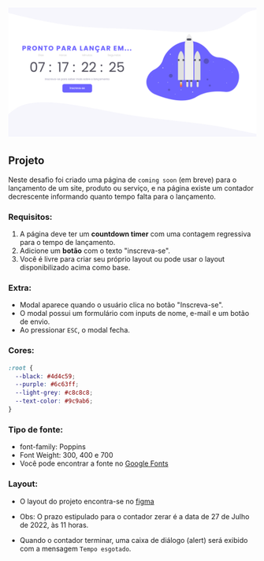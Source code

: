 <h1 align="center">
  <img alt="Capa" title="Capa" src="./assets/images/capa.png" />
</h1>

## Projeto

Neste desafio foi criado uma página de `coming soon` (em breve) para o lançamento de um site, produto ou serviço, e na página existe um contador decrescente informando quanto tempo falta para o lançamento.

### Requisitos:

1. A página deve ter um **countdown timer** com uma contagem regressiva para o tempo de lançamento.
2. Adicione um **botão** com o texto "inscreva-se".
3. Você é livre para criar seu próprio layout ou pode usar o layout disponibilizado acima como base.

### Extra:

- Modal aparece quando o usuário clica no botão "Inscreva-se".
- O modal possui um formulário com inputs de nome, e-mail e um botão de envio.
- Ao pressionar `ESC`, o modal fecha.

### Cores:

```css
:root {
  --black: #4d4c59;
  --purple: #6c63ff;
  --light-grey: #c8c8c8;
  --text-color: #9c9ab6;
}
```

### Tipo de fonte:

- font-family: Poppins
- Font Weight: 300, 400 e 700
- Você pode encontrar a fonte no [Google Fonts](https://fonts.google.com/)

### Layout:

- O layout do projeto encontra-se no [figma](https://www.figma.com/file/oDZqw3v8fem3v3RC7bTKV5/DD-%2F-Countdown/duplicate)

- Obs: O prazo estipulado para o contador zerar é a data de 27 de Julho de 2022, às 11 horas.
- Quando o contador terminar, uma caixa de diálogo (alert) será exibido com a mensagem `Tempo esgotado`.
